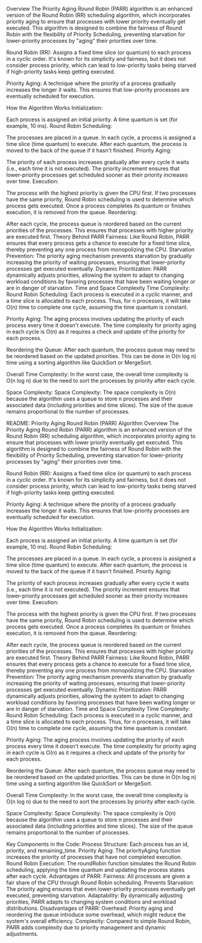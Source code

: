 Overview
The Priority Aging Round Robin (PARR) algorithm is an enhanced version of the Round Robin (RR) scheduling algorithm, which incorporates priority aging to ensure that processes with lower priority eventually get executed. This algorithm is designed to combine the fairness of Round Robin with the flexibility of Priority Scheduling, preventing starvation for lower-priority processes by "aging" their priorities over time.

Round Robin (RR): Assigns a fixed time slice (or quantum) to each process in a cyclic order. It's known for its simplicity and fairness, but it does not consider process priority, which can lead to low-priority tasks being starved if high-priority tasks keep getting executed.

Priority Aging: A technique where the priority of a process gradually increases the longer it waits. This ensures that low-priority processes are eventually scheduled for execution.

How the Algorithm Works
Initialization:

Each process is assigned an initial priority.
A time quantum is set (for example, 10 ms).
Round Robin Scheduling:

The processes are placed in a queue.
In each cycle, a process is assigned a time slice (time quantum) to execute.
After each quantum, the process is moved to the back of the queue if it hasn't finished.
Priority Aging:

The priority of each process increases gradually after every cycle it waits (i.e., each time it is not executed).
The priority increment ensures that lower-priority processes get scheduled sooner as their priority increases over time.
Execution:

The process with the highest priority is given the CPU first. If two processes have the same priority, Round Robin scheduling is used to determine which process gets executed.
Once a process completes its quantum or finishes execution, it is removed from the queue.
Reordering:

After each cycle, the process queue is reordered based on the current priorities of the processes. This ensures that processes with higher priority are executed first.
Theory Behind PARR
Fairness: Like Round Robin, PARR ensures that every process gets a chance to execute for a fixed time slice, thereby preventing any one process from monopolizing the CPU.
Starvation Prevention: The priority aging mechanism prevents starvation by gradually increasing the priority of waiting processes, ensuring that lower-priority processes get executed eventually.
Dynamic Prioritization: PARR dynamically adjusts priorities, allowing the system to adapt to changing workload conditions by favoring processes that have been waiting longer or are in danger of starvation.
Time and Space Complexity
Time Complexity:
Round Robin Scheduling: Each process is executed in a cyclic manner, and a time slice is allocated to each process. Thus, for n processes, it will take O(n) time to complete one cycle, assuming the time quantum is constant.

Priority Aging: The aging process involves updating the priority of each process every time it doesn't execute. The time complexity for priority aging in each cycle is O(n) as it requires a check and update of the priority for each process.

Reordering the Queue: After each quantum, the process queue may need to be reordered based on the updated priorities. This can be done in O(n log n) time using a sorting algorithm like QuickSort or MergeSort.

Overall Time Complexity: In the worst case, the overall time complexity is O(n log n) due to the need to sort the processes by priority after each cycle.

Space Complexity:
Space Complexity: The space complexity is O(n) because the algorithm uses a queue to store n processes and their associated data (including priorities and time slices). The size of the queue remains proportional to the number of processes.

README: Priority Aging Round Robin (PARR) Algorithm
Overview
The Priority Aging Round Robin (PARR) algorithm is an enhanced version of the Round Robin (RR) scheduling algorithm, which incorporates priority aging to ensure that processes with lower priority eventually get executed. This algorithm is designed to combine the fairness of Round Robin with the flexibility of Priority Scheduling, preventing starvation for lower-priority processes by "aging" their priorities over time.

Round Robin (RR): Assigns a fixed time slice (or quantum) to each process in a cyclic order. It's known for its simplicity and fairness, but it does not consider process priority, which can lead to low-priority tasks being starved if high-priority tasks keep getting executed.

Priority Aging: A technique where the priority of a process gradually increases the longer it waits. This ensures that low-priority processes are eventually scheduled for execution.

How the Algorithm Works
Initialization:

Each process is assigned an initial priority.
A time quantum is set (for example, 10 ms).
Round Robin Scheduling:

The processes are placed in a queue.
In each cycle, a process is assigned a time slice (time quantum) to execute.
After each quantum, the process is moved to the back of the queue if it hasn't finished.
Priority Aging:

The priority of each process increases gradually after every cycle it waits (i.e., each time it is not executed).
The priority increment ensures that lower-priority processes get scheduled sooner as their priority increases over time.
Execution:

The process with the highest priority is given the CPU first. If two processes have the same priority, Round Robin scheduling is used to determine which process gets executed.
Once a process completes its quantum or finishes execution, it is removed from the queue.
Reordering:

After each cycle, the process queue is reordered based on the current priorities of the processes. This ensures that processes with higher priority are executed first.
Theory Behind PARR
Fairness: Like Round Robin, PARR ensures that every process gets a chance to execute for a fixed time slice, thereby preventing any one process from monopolizing the CPU.
Starvation Prevention: The priority aging mechanism prevents starvation by gradually increasing the priority of waiting processes, ensuring that lower-priority processes get executed eventually.
Dynamic Prioritization: PARR dynamically adjusts priorities, allowing the system to adapt to changing workload conditions by favoring processes that have been waiting longer or are in danger of starvation.
Time and Space Complexity
Time Complexity:
Round Robin Scheduling: Each process is executed in a cyclic manner, and a time slice is allocated to each process. Thus, for n processes, it will take O(n) time to complete one cycle, assuming the time quantum is constant.

Priority Aging: The aging process involves updating the priority of each process every time it doesn't execute. The time complexity for priority aging in each cycle is O(n) as it requires a check and update of the priority for each process.

Reordering the Queue: After each quantum, the process queue may need to be reordered based on the updated priorities. This can be done in O(n log n) time using a sorting algorithm like QuickSort or MergeSort.

Overall Time Complexity: In the worst case, the overall time complexity is O(n log n) due to the need to sort the processes by priority after each cycle.

Space Complexity:
Space Complexity: The space complexity is O(n) because the algorithm uses a queue to store n processes and their associated data (including priorities and time slices). The size of the queue remains proportional to the number of processes.

Key Components in the Code:
Process Structure: Each process has an id, priority, and remaining_time.
Priority Aging: The priorityAging function increases the priority of processes that have not completed execution.
Round Robin Execution: The roundRobin function simulates the Round Robin scheduling, applying the time quantum and updating the process states after each cycle.
Advantages of PARR:
Fairness: All processes are given a fair share of the CPU through Round Robin scheduling.
Prevents Starvation: The priority aging ensures that even lower-priority processes eventually get executed, preventing starvation.
Adaptability: By dynamically adjusting priorities, PARR adapts to changing system conditions and workload distributions.
Disadvantages of PARR:
Overhead: Priority aging and reordering the queue introduce some overhead, which might reduce the system's overall efficiency.
Complexity: Compared to simple Round Robin, PARR adds complexity due to priority management and dynamic adjustments.
